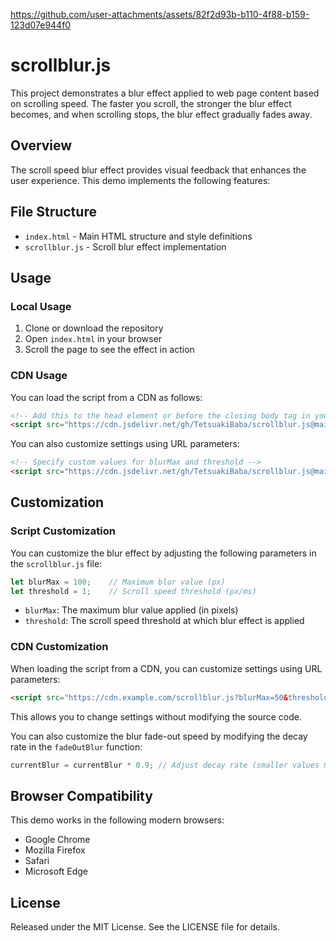 https://github.com/user-attachments/assets/82f2d93b-b110-4f88-b159-123d07e944f0

# scrollblur.js


This project demonstrates a blur effect applied to web page content based on scrolling speed. The faster you scroll, the stronger the blur effect becomes, and when scrolling stops, the blur effect gradually fades away.

## Overview

The scroll speed blur effect provides visual feedback that enhances the user experience. This demo implements the following features:


## File Structure

- `index.html` - Main HTML structure and style definitions
- `scrollblur.js` - Scroll blur effect implementation

## Usage

### Local Usage

1. Clone or download the repository
2. Open `index.html` in your browser
3. Scroll the page to see the effect in action

### CDN Usage

You can load the script from a CDN as follows:

```html
<!-- Add this to the head element or before the closing body tag in your HTML file -->
<script src="https://cdn.jsdelivr.net/gh/TetsuakiBaba/scrollblur.js@main/scrollblur.js"></script>
```

You can also customize settings using URL parameters:

```html
<!-- Specify custom values for blurMax and threshold -->
<script src="https://cdn.jsdelivr.net/gh/TetsuakiBaba/scrollblur.js@main/scrollblur.js?blurMax=50&threshold=0.8"></script>
```

## Customization

### Script Customization

You can customize the blur effect by adjusting the following parameters in the `scrollblur.js` file:

```javascript
let blurMax = 100;    // Maximum blur value (px)
let threshold = 1;    // Scroll speed threshold (px/ms)
```

- `blurMax`: The maximum blur value applied (in pixels)
- `threshold`: The scroll speed threshold at which blur effect is applied

### CDN Customization

When loading the script from a CDN, you can customize settings using URL parameters:

```html
<script src="https://cdn.example.com/scrollblur.js?blurMax=50&threshold=0.8"></script>
```

This allows you to change settings without modifying the source code.

You can also customize the blur fade-out speed by modifying the decay rate in the `fadeOutBlur` function:

```javascript
currentBlur = currentBlur * 0.9; // Adjust decay rate (smaller values make the blur disappear faster)
```

## Browser Compatibility

This demo works in the following modern browsers:
- Google Chrome
- Mozilla Firefox
- Safari
- Microsoft Edge

## License

Released under the MIT License. See the LICENSE file for details.

